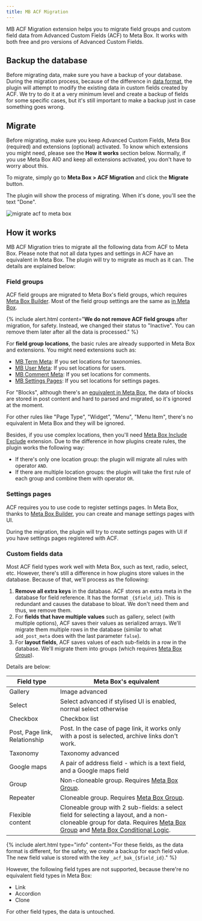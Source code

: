 ```yaml
---
title: MB ACF Migration
---
```


MB ACF Migration extension helps you to migrate field groups and custom field data from Advanced Custom Fields (ACF) to Meta Box. It works with both free and pro versions of Advanced Custom Fields.

## Backup the database

Before migrating data, make sure you have a backup of your database. During the migration process, because of the difference in [data format](https://docs.metabox.io/database/), the plugin will attempt to modify the existing data in custom fields created by ACF. We try to do it at a very minimum level and create a backup of fields for some specific cases, but it's still important to make a backup just in case something goes wrong.

## Migrate

Before migrating, make sure you keep Advanced Custom Fields, Meta Box (required) and extensions (optional) activated. To know which extensions you might need, please see the **How it works** section below. Normally, if you use Meta Box AIO and keep all extensions activated, you don't have to worry about this.

To migrate, simply go to **Meta Box > ACF Migration** and click the **Migrate** button.

The plugin will show the process of migrating. When it's done, you'll see the text "Done".

![migrate acf to meta box](https://i.imgur.com/ixRIrIE.png)

## How it works

MB ACF Migration tries to migrate all the following data from ACF to Meta Box. Please note that not all data types and settings in ACF have an equivalent in Meta Box. The plugin will try to migrate as much as it can. The details are explained below:

### Field groups

ACF field groups are migrated to Meta Box's field groups, which requires [Meta Box Builder](https://metabox.io/plugins/meta-box-builder/). Most of the field group settings are the same as [in Meta Box](https://docs.metabox.io/creating-meta-boxes/).

{% include alert.html content="**We do not remove ACF field groups** after migration, for safety. Instead, we changed their status to "Inactive". You can remove them later after all the data is processed." %}

For **field group locations**, the basic rules are already supported in Meta Box and extensions. You might need extensions such as:

- [MB Term Meta](https://metabox.io/plugins/mb-term-meta/): If you set locations for taxonomies.
- [MB User Meta](https://metabox.io/plugins/mb-user-meta/): If you set locations for users.
- [MB Comment Meta](https://metabox.io/plugins/mb-comment-meta/): If you set locations for comments.
- [MB Settings Pages](https://metabox.io/plugins/mb-settings-pages/): If you set locations for settings pages.

For "Blocks", although there's an [equivalent in Meta Box](https://metabox.io/plugins/mb-blocks/), the data of blocks are stored in post content and hard to parsed and migrated, so it's ignored at the moment.

For other rules like "Page Type", "Widget", "Menu", "Menu Item", there's no equivalent in Meta Box and they will be ignored.

Besides, if you use complex locations, then you'll need [Meta Box Include Exclude](https://metabox.io/plugins/meta-box-include-exclude/) extension. Due to the difference in how plugins create rules, the plugin works the following way:

- If there's only one location group: the plugin will migrate all rules with operator `AND`.
- If there are multiple location groups: the plugin will take the first rule of each group and combine them with operator `OR`.

### Settings pages

ACF requires you to use code to register settings pages. In Meta Box, thanks to [Meta Box Builder](https://metabox.io/plugins/meta-box-builder/), you can create and manage settings pages with UI.

During the migration, the plugin will try to create settings pages with UI if you have settings pages registered with ACF.

### Custom fields data

Most ACF field types work well with Meta Box, such as text, radio, select, etc. However, there's still a difference in how plugins store values in the database. Because of that, we'll process as the following:

1. **Remove all extra keys** in the database. ACF stores an extra meta in the database for field reference. It has the format `_{$field_id}`. This is redundant and causes the database to bloat. We don't need them and thus, we remove them.
2. For **fields that have multiple values** such as gallery, select (with multiple options), ACF saves their values as serialized arrays. We'll migrate them multiple rows in the database (similar to what `add_post_meta` does with the last parameter `false`).
3. For **layout fields**, ACF saves values of each sub-fields in a row in the database. We'll migrate them into groups (which requires [Meta Box Group](https://metabox.io/plugins/meta-box-group/)).

Details are below:

Field type | Meta Box's equivalent
--- | ---
Gallery | Image advanced
Select | Select advanced if stylised UI is enabled, normal select otherwise
Checkbox | Checkbox list
Post, Page link, Relationship | Post. In the case of page link, it works only with a post is selected, archive links don't work.
Taxonomy | Taxonomy advanced
Google maps | A pair of address field - which is a text field, and a Google maps field
Group | Non-cloneable group. Requires [Meta Box Group](https://metabox.io/plugins/meta-box-group/).
Repeater | Cloneable group. Requires [Meta Box Group](https://metabox.io/plugins/meta-box-group/).
Flexible content | Cloneable group with 2 sub-fields: a select field for selecting a layout, and a non-cloneable group for data. Requires [Meta Box Group](https://metabox.io/plugins/meta-box-group/) and [Meta Box Conditional Logic](https://metabox.io/plugins/meta-box-conditional-logic/).

{% include alert.html type="info" content="For these fields, as the data format is different, for the safety, we create a backup for each field value. The new field value is stored with the key `_acf_bak_{$field_id}`." %}

However, the following field types are not supported, because there're no equivalent field types in Meta Box:
- Link
- Accordion
- Clone

For other field types, the data is untouched.